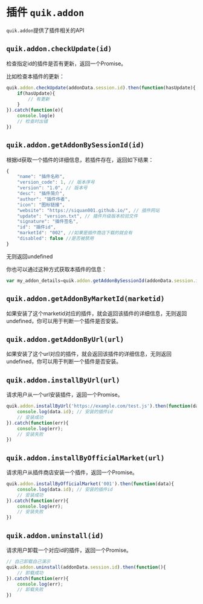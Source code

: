 # 插件 `quik.addon`

`quik.addon`提供了插件相关的API

## `quik.addon.checkUpdate(id)`

检查指定id的插件是否有更新，返回一个Promise。

比如检查本插件的更新：
```javascript
quik.addon.checkUpdate(addonData.session.id).then(function(hasUpdate){
    if(hasUpdate){
        // 有更新
    }
}).catch(function(e){
    console.log(e)
    // 检查时出错
})
```

## `quik.addon.getAddonBySessionId(id)`

根据id获取一个插件的详细信息，若插件存在，返回如下结果：

```javascript
{
    "name": "插件名称",
    "version_code": 1, // 版本序号
    "version": "1.0", // 版本号
    "desc": "插件简介",
    "author": "插件作者",
    "icon": "图标链接",
    "website": "https://siquan001.github.io/", // 插件网站
    "update": "version.txt", // 插件升级版本校验文件
    "signature": "插件签名", 
    "id": "插件id",
    "marketId": "002", //如果是插件商店下载的就会有
    "disabled": false //是否被禁用
}
```

无则返回undefined

你也可以通过这种方式获取本插件的信息：
```javascript
var my_addon_details=quik.addon.getAddonBySessionId(addonData.session.id)
```

## `quik.addon.getAddonByMarketId(marketid)`

如果安装了这个marketid对应的插件，就会返回该插件的详细信息，无则返回undefined，你可以用于判断一个插件是否安装。

## `quik.addon.getAddonByUrl(url)`

如果安装了这个url对应的插件，就会返回该插件的详细信息，无则返回undefined，你可以用于判断一个插件是否安装。


## `quik.addon.installByUrl(url)`

请求用户从一个url安装插件，返回一个Promise。

```javascript
quik.addon.installByUrl('https://example.com/test.js').then(function(data){
    console.log(data.id); // 安装的插件id
    // 安装成功
}).catch(function(err){
    console.log(err);
    // 安装失败
})
```

## `quik.addon.installByOfficialMarket(url)`

请求用户从插件商店安装一个插件，返回一个Promise。

```javascript
quik.addon.installByOfficialMarket('001').then(function(data){
    console.log(data.id); // 安装的插件id
    // 安装成功
}).catch(function(err){
    console.log(err);
    // 安装失败
})
```

## `quik.addon.uninstall(id)`

请求用户卸载一个对应id的插件，返回一个Promise。

```javascript
// 自己卸载自己演示
quik.addon.uninstall(addonData.session.id).then(function(){
    // 卸载成功
}).catch(function(err){
    console.log(err);
    // 卸载失败
})
```